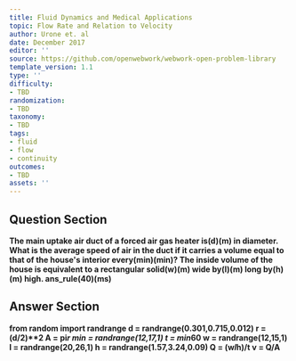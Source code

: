 ```yaml
---
title: Fluid Dynamics and Medical Applications
topic: Flow Rate and Relation to Velocity
author: Urone et. al
date: December 2017
editor: ''
source: https://github.com/openwebwork/webwork-open-problem-library
template_version: 1.1
type: ''
difficulty:
- TBD
randomization:
- TBD
taxonomy:
- TBD
tags:
- fluid
- flow
- continuity
outcomes:
- TBD
assets: ''
---
```


## Question Section 

<b>
The main uptake air duct of a forced air gas heater is(d)(m) in diameter. What is the average speed of air in the duct if it carries a volume equal to that of the house's interior every(min)(min)? 
The inside volume of the house is equivalent to a rectangular solid(w)(m) wide by(l)(m) long by(h)(m) high.
ans_rule(40)(ms)



## Answer Section

from random import randrange
d = randrange(0.301,0.715,0.012)
r = (d/2)**2
A = pi*r
min = randrange(12,17,1)
t = min*60
w = randrange(12,15,1)
l = randrange(20,26,1)
h = randrange(1.57,3.24,0.09)
Q = (w*l*h)/t
v = Q/A